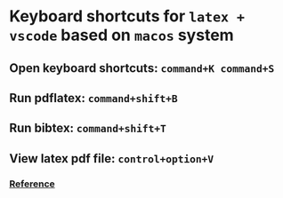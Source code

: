 # Keyboard shortcuts for `latex + vscode` based on `macos` system

## Open keyboard shortcuts: `command+K command+S`
## Run pdflatex: `command+shift+B`
## Run bibtex: `command+shift+T`
## View latex pdf file: `control+option+V`

### [Reference](https://pmateusz.github.io/latex/2018/01/30/vs-code-latex-editor.html)